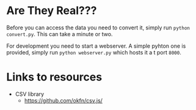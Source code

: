# Are They Real???

Before you can access the data you need to convert it, simply run `python convert.py`. This can take a minute or two.

For development you need to start a webserver. A simple pyhton one is provided, simply run `python webserver.py` which hosts it a t port `8000`.

# Links to resources

 * CSV library
   * https://github.com/okfn/csv.js/